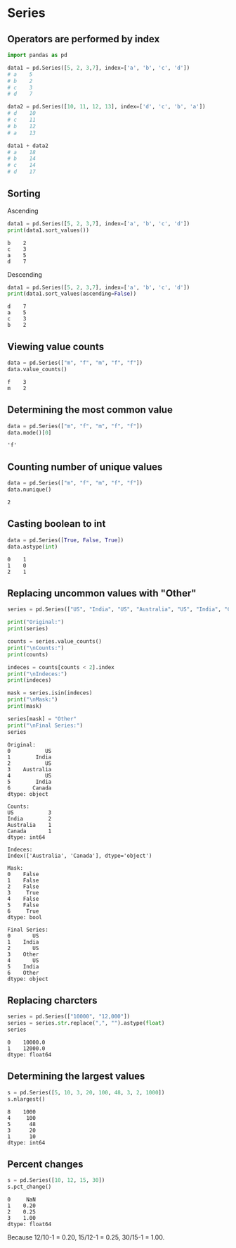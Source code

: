 # Series

## Operators are performed by index

```python
import pandas as pd

data1 = pd.Series([5, 2, 3,7], index=['a', 'b', 'c', 'd'])
# a    5
# b    2
# c    3
# d    7

data2 = pd.Series([10, 11, 12, 13], index=['d', 'c', 'b', 'a'])
# d    10
# c    11
# b    12
# a    13

data1 + data2
# a    18
# b    14
# c    14
# d    17
```

## Sorting

Ascending

```python
data1 = pd.Series([5, 2, 3,7], index=['a', 'b', 'c', 'd'])
print(data1.sort_values())
```
```
b    2
c    3
a    5
d    7
```

Descending

```python
data1 = pd.Series([5, 2, 3,7], index=['a', 'b', 'c', 'd'])
print(data1.sort_values(ascending=False))
```

```
d    7
a    5
c    3
b    2
```

## Viewing value counts

```python
data = pd.Series(["m", "f", "m", "f", "f"])
data.value_counts()
```

```
f    3
m    2
```

## Determining the most common value

```python
data = pd.Series(["m", "f", "m", "f", "f"])
data.mode()[0]
```

```
'f'
```

## Counting number of unique values

```python
data = pd.Series(["m", "f", "m", "f", "f"])
data.nunique()
```

```
2
```

## Casting boolean to int

```python
data = pd.Series([True, False, True])
data.astype(int)
```

```
0    1
1    0
2    1
```

## Replacing uncommon values with "Other"

```python
series = pd.Series(["US", "India", "US", "Australia", "US", "India", "Canada"])

print("Original:")
print(series)

counts = series.value_counts()
print("\nCounts:")
print(counts)

indeces = counts[counts < 2].index
print("\nIndeces:")
print(indeces)

mask = series.isin(indeces)
print("\nMask:")
print(mask)

series[mask] = "Other"
print("\nFinal Series:")
series
```

```
Original:
0           US
1        India
2           US
3    Australia
4           US
5        India
6       Canada
dtype: object

Counts:
US           3
India        2
Australia    1
Canada       1
dtype: int64

Indeces:
Index(['Australia', 'Canada'], dtype='object')

Mask:
0    False
1    False
2    False
3     True
4    False
5    False
6     True
dtype: bool

Final Series:
0       US
1    India
2       US
3    Other
4       US
5    India
6    Other
dtype: object
```

## Replacing charcters

```python
series = pd.Series(["10000", "12,000"])
series = series.str.replace(",", "").astype(float)
series
```

```
0    10000.0
1    12000.0
dtype: float64
```

## Determining the largest values

```python
s = pd.Series([5, 10, 3, 20, 100, 48, 3, 2, 1000])
s.nlargest()
```

```
8    1000
4     100
5      48
3      20
1      10
dtype: int64
```

## Percent changes

```python
s = pd.Series([10, 12, 15, 30])
s.pct_change()
```

```
0     NaN
1    0.20
2    0.25
3    1.00
dtype: float64
```

Because 12/10-1 = 0.20, 15/12-1 = 0.25, 30/15-1 = 1.00.
